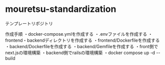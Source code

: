 # mouretsu-standardization
テンプレートリポジトリ

作成手順
・docker-compose.ymlを作成する
・.envファイルを作成する
・frontend・backendディレクトリを作成する
・frontend/Dockerfileを作成する
・backend/Dockerfileを作成する
・backend/Gemfileを作成する
・front側でnext.jsの環境構築
・backend側でrailsの環境構築
・docker compose up -d --build